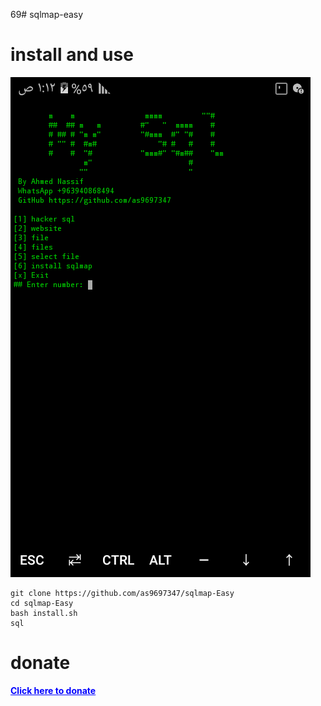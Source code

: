 69# sqlmap-easy

# install and use

<img src='1.png' width='%50'>

```
git clone https://github.com/as9697347/sqlmap-Easy
cd sqlmap-Easy
bash install.sh
sql
```
# donate

<a href="http://as9697347@gmail.com" style="color: blue" target="_blank"><strong>Click here to donate</strong></a>
